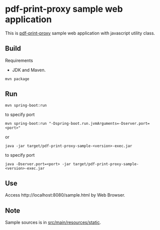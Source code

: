 # pdf-print-proxy sample web application   
This is [pdf-print-proxy](https://github.com/ns2j/pdf-print-proxy) sample web application with javascript utility class.

## Build   
Requirements
* JDK and Maven.   

```
mvn package
```

## Run
```
mvn spring-boot:run
```   
to specify port   
```
mvn spring-boot:run "-Dspring-boot.run.jvmArguments=-Dserver.port=<port>"
```   
or   
```
java -jar target/pdf-print-proxy-sample-<version>-exec.jar
```   
to specify port
```
java -Dserver.port=<port> -jar target/pdf-print-proxy-sample-<version>-exec.jar
```   
## Use
Access http://localhost:8080/sample.html by Web Browser.   

## Note   
Sample sources is in [src/main/resources/static](src/main/resources/static).   

